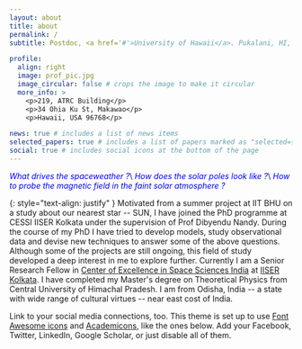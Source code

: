 ```yaml
---
layout: about
title: about
permalink: /
subtitle: Postdoc, <a href='#'>University of Hawaii</a>. Pukalani, HI, USA.

profile:
  align: right
  image: prof_pic.jpg
  image_circular: false # crops the image to make it circular
  more_info: >
    <p>219, ATRC Building</p>
    <p>34 Ohia Ku St, Makawao</p>
    <p>Hawaii, USA 96768</p>

news: true # includes a list of news items
selected_papers: true # includes a list of papers marked as "selected={true}"
social: true # includes social icons at the bottom of the page
---
```


*<span style="color:blue">What drives the spaceweather ?</span>*\\
*<span style="color:blue">How does the solar poles look like ?</span>*\\
*<span style="color:blue">How to probe the magnetic field in the faint solar atmosphere ?</span>*

{: style="text-align: justify" }
Motivated from a summer project at IIT BHU on a study about our nearest star -- SUN, I have joined the PhD programme at CESSI IISER Kolkata under the supervision of Prof Dibyendu Nandy. During the course of my PhD I have tried to develop models, study observational data and devise new techniques to answer some of the above questions. Although some of the projects are still ongoing, this field of study developed a deep interest in me to explore further. Currently I am a Senior Research Fellow in
[Center of Excellence in Space Sciences India](http://www.cessi.in/) 
at [IISER Kolkata](http://www.iiserkol.ac.in/). I have completed my Master's degree on Theoretical Physics from Central University of Himachal Pradesh.
I am from Odisha, India -- a state with wide range of cultural virtues -- near east cost of India.

Link to your social media connections, too. This theme is set up to use [Font Awesome icons](https://fontawesome.com/) and [Academicons](https://jpswalsh.github.io/academicons/), like the ones below. Add your Facebook, Twitter, LinkedIn, Google Scholar, or just disable all of them.
